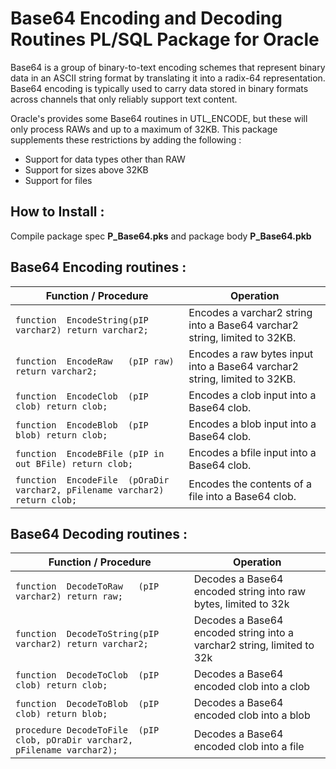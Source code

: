 # Base64 Encoding and Decoding Routines PL/SQL Package for Oracle

Base64 is a group of binary-to-text encoding schemes that represent binary data in an ASCII string format by translating it into a radix-64 representation.  Base64 encoding is typically used to carry data stored in binary formats across channels that only reliably support text content.

Oracle's provides some Base64 routines in UTL_ENCODE, but these will only process RAWs and up to a maximum of 32KB.  This package supplements these restrictions by adding the following :
* Support for data types other than RAW
* Support for sizes above 32KB
* Support for files

## How to Install :

Compile package spec **P_Base64.pks** and package body **P_Base64.pkb**

## Base64 Encoding routines :

Function / Procedure | Operation 
--------------------------------------------------------|----------------------------------------------------------------
`function  EncodeString(pIP varchar2) return varchar2;` | Encodes a varchar2 string into a Base64 varchar2 string, limited to 32KB.
`function  EncodeRaw   (pIP raw) return varchar2;` | Encodes a raw bytes input into a Base64 varchar2 string, limited to 32KB.
`function  EncodeClob  (pIP clob) return clob;` | Encodes a clob input into a Base64 clob.
`function  EncodeBlob  (pIP blob) return clob;` | Encodes a blob input into a Base64 clob.
`function  EncodeBFile (pIP in out BFile) return clob;` | Encodes a bfile input into a Base64 clob.
`function  EncodeFile  (pOraDir varchar2, pFilename varchar2) return clob;` | Encodes the contents of a file into a Base64 clob.

## Base64 Decoding routines :

Function / Procedure | Operation 
--------------------------------------------------------|----------------------------------------------------------------
`function  DecodeToRaw   (pIP varchar2) return raw;` | Decodes a Base64 encoded string into raw bytes, limited to 32k
`function  DecodeToString(pIP varchar2) return varchar2;` | Decodes a Base64 encoded string into a varchar2 string, limited to 32k
`function  DecodeToClob  (pIP clob) return clob;` | Decodes a Base64 encoded clob into a clob
`function  DecodeToBlob  (pIP clob) return blob;` | Decodes a Base64 encoded clob into a blob
`procedure DecodeToFile  (pIP clob, pOraDir varchar2, pFilename varchar2);` | Decodes a Base64 encoded clob into a file
